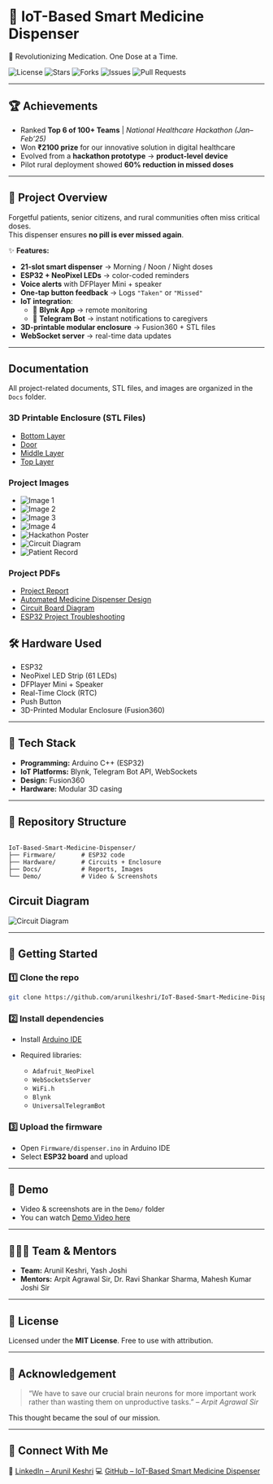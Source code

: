 # 💊 IoT-Based Smart Medicine Dispenser  
🚀 Revolutionizing Medication. One Dose at a Time.  

![License](https://img.shields.io/badge/License-MIT-blue.svg)
![Stars](https://img.shields.io/github/stars/arunilkeshri/IoT-Based-Smart-Medicine-Dispenser.svg)
![Forks](https://img.shields.io/github/forks/arunilkeshri/IoT-Based-Smart-Medicine-Dispenser.svg)
![Issues](https://img.shields.io/github/issues/arunilkeshri/IoT-Based-Smart-Medicine-Dispenser.svg)
![Pull Requests](https://img.shields.io/github/issues-pr/arunilkeshri/IoT-Based-Smart-Medicine-Dispenser.svg)

---

## 🏆 Achievements  
- Ranked **Top 6 of 100+ Teams** | *National Healthcare Hackathon (Jan–Feb’25)*  
- Won **₹2100 prize** for our innovative solution in digital healthcare  
- Evolved from a **hackathon prototype** → **product-level device**  
- Pilot rural deployment showed **60% reduction in missed doses**  

---

## 📖 Project Overview  
Forgetful patients, senior citizens, and rural communities often miss critical doses.  
This dispenser ensures **no pill is ever missed again**.  

✨ **Features:**  
- **21-slot smart dispenser** → Morning / Noon / Night doses  
- **ESP32 + NeoPixel LEDs** → color-coded reminders  
- **Voice alerts** with DFPlayer Mini + speaker  
- **One-tap button feedback** → Logs `"Taken"` or `"Missed"`  
- **IoT integration**:  
  - 📱 **Blynk App** → remote monitoring  
  - 🤖 **Telegram Bot** → instant notifications to caregivers  
- **3D-printable modular enclosure** → Fusion360 + STL files  
- **WebSocket server** → real-time data updates  

---
## Documentation

All project-related documents, STL files, and images are organized in the `Docs` folder.

### 3D Printable Enclosure (STL Files)
- [Bottom Layer](Docs/stl/BOTTOM_LAYER.stl)
- [Door](Docs/stl/DOOR.stl)
- [Middle Layer](Docs/stl/MIDDLE_LAYER.stl)
- [Top Layer](Docs/stl/TOP_LAYER.stl)

### Project Images
- ![Image 1](Docs/images/6233112915599280712.jpg)
- ![Image 2](Docs/images/6233112915599280713.jpg)
- ![Image 3](Docs/images/6233112915599280714.jpg)
- ![Image 4](Docs/images/6233112915599280715.jpg)
- ![Hackathon Poster](Docs/images/Hackathon_Poster.jpg)
- ![Circuit Diagram](Docs/images/Circuit_Diagram.png)
- ![Patient Record](Docs/images/PATIENT'S%20RECORD.jpg)

### Project PDFs
- [Project Report](Docs/pdf/Project_Report.pdf)
- [Automated Medicine Dispenser Design](Docs/pdf/Automated%20Medicine%20Dispenser%20Design.pdf)
- [Circuit Board Diagram](Docs/pdf/CIRCUIT%20BOARD%20DIAGRAM%20.pdf)
- [ESP32 Project Troubleshooting](Docs/pdf/ESP32%20Project%20Troubleshooting%20(1).pdf)

## 🛠️ Hardware Used  
- ESP32  
- NeoPixel LED Strip (61 LEDs)  
- DFPlayer Mini + Speaker  
- Real-Time Clock (RTC)  
- Push Button  
- 3D-Printed Modular Enclosure (Fusion360)  

---

## 🔧 Tech Stack  
- **Programming:** Arduino C++ (ESP32)  
- **IoT Platforms:** Blynk, Telegram Bot API, WebSockets  
- **Design:** Fusion360  
- **Hardware:** Modular 3D casing  

---

## 📂 Repository Structure  
```

IoT-Based-Smart-Medicine-Dispenser/
├── Firmware/       # ESP32 code
├── Hardware/       # Circuits + Enclosure
├── Docs/           # Reports, Images
└── Demo/           # Video & Screenshots

````
## Circuit Diagram

![Circuit Diagram](Hardware/Circuit_Diagram.png)

---

## 🚀 Getting Started  
### 1️⃣ Clone the repo  
```bash
git clone https://github.com/arunilkeshri/IoT-Based-Smart-Medicine-Dispenser.git
````

### 2️⃣ Install dependencies

* Install [Arduino IDE](https://www.arduino.cc/en/software)
* Required libraries:

  * `Adafruit_NeoPixel`
  * `WebSocketsServer`
  * `WiFi.h`
  * `Blynk`
  * `UniversalTelegramBot`

### 3️⃣ Upload the firmware

* Open `Firmware/dispenser.ino` in Arduino IDE
* Select **ESP32 board** and upload

---

## 🎥 Demo

* Video & screenshots are in the `Demo/` folder
* You can watch [Demo Video here](https://github.com/arunilkeshri/IoT-Based-Smart-Medicine-Dispenser/blob/main/Demo/demo-video.mp4)

---

## 👨‍👩‍👦 Team & Mentors

* **Team:** Arunil Keshri, Yash Joshi
* **Mentors:** Arpit Agrawal Sir, Dr. Ravi Shankar Sharma, Mahesh Kumar Joshi Sir

---

## 📜 License

Licensed under the **MIT License**. Free to use with attribution.

---

## 🌟 Acknowledgement

> “We have to save our crucial brain neurons for more important work rather than wasting them on unproductive tasks.” – *Arpit Agrawal Sir*

This thought became the soul of our mission.

---

## 🔗 Connect With Me

💼 [LinkedIn – Arunil Keshri](https://www.linkedin.com/in/arunil-keshri/)
💻 [GitHub – IoT-Based Smart Medicine Dispenser](https://github.com/arunilkeshri/IoT-Based-Smart-Medicine-Dispenser)



